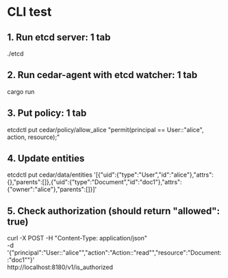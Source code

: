 # CLI test
## 1. Run etcd server: 1 tab
./etcd

## 2. Run cedar-agent with etcd watcher: 1 tab
cargo run


## 3. Put policy: 1 tab
etcdctl put cedar/policy/allow_alice "permit(principal == User::\"alice\", action, resource);"

## 4. Update entities
etcdctl put cedar/data/entities '[{"uid":{"type":"User","id":"alice"},"attrs":{},"parents":[]},{"uid":{"type":"Document","id":"doc1"},"attrs":{"owner":"alice"},"parents":[]}]'

## 5. Check authorization (should return "allowed": true)
curl -X POST -H "Content-Type: application/json" \
  -d '{"principal":"User::\"alice\"","action":"Action::\"read\"","resource":"Document::\"doc1\""}' \
  http://localhost:8180/v1/is_authorized
